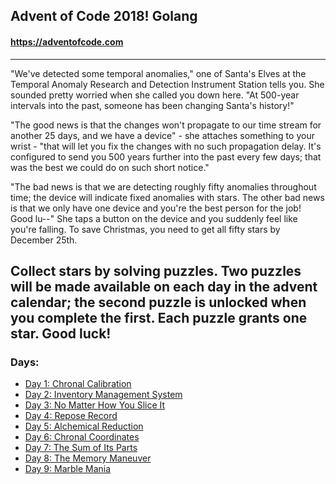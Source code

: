## Advent of Code 2018! Golang
#### https://adventofcode.com
---
"We've detected some temporal anomalies," one of Santa's Elves at the Temporal Anomaly Research and Detection Instrument Station tells you. She sounded pretty worried when she called you down here. "At 500-year intervals into the past, someone has been changing Santa's history!"

"The good news is that the changes won't propagate to our time stream for another 25 days, and we have a device" - she attaches something to your wrist - "that will let you fix the changes with no such propagation delay. It's configured to send you 500 years further into the past every few days; that was the best we could do on such short notice."

"The bad news is that we are detecting roughly fifty anomalies throughout time; the device will indicate fixed anomalies with stars. The other bad news is that we only have one device and you're the best person for the job! Good lu--" She taps a button on the device and you suddenly feel like you're falling. To save Christmas, you need to get all fifty stars by December 25th.

Collect stars by solving puzzles. Two puzzles will be made available on each day in the advent calendar; the second puzzle is unlocked when you complete the first. Each puzzle grants one star. Good luck!
---
### Days:
- [Day 1: Chronal Calibration](https://github.com/atssteve/advent_of_code_2018/tree/master/day_1) 
- [Day 2: Inventory Management System](https://github.com/atssteve/advent_of_code_2018/tree/master/day_2)
- [Day 3: No Matter How You Slice It](https://github.com/atssteve/advent_of_code_2018/tree/master/day_3)
- [Day 4: Repose Record](https://github.com/atssteve/advent_of_code_2018/tree/master/day_4)
- [Day 5: Alchemical Reduction](https://github.com/atssteve/advent_of_code_2018/tree/master/day_5)
- [Day 6: Chronal Coordinates](https://github.com/atssteve/advent_of_code_2018/tree/master/day_6)
- [Day 7: The Sum of Its Parts](https://github.com/atssteve/advent_of_code_2018/tree/master/day_7)
- [Day 8: The Memory Maneuver](https://github.com/atssteve/advent_of_code_2018/tree/master/day_8)
- [Day 9: Marble Mania](https://github.com/atssteve/advent_of_code_2018/tree/master/day_9)